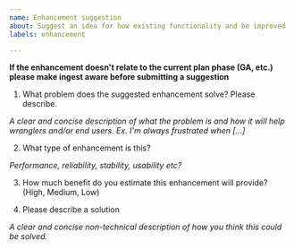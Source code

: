 ```yaml
---
name: Enhancement suggestion
about: Suggest an idea for how existing functionality and be improved
labels: enhancement

---
```


**If the enhancement doesn't relate to the current plan phase (GA, etc.) please make ingest aware before submitting a suggestion**

1. What problem does the suggested enhancement solve? Please describe.

*A clear and concise description of what the problem is and how it will help wranglers and/or end users. Ex. I'm always frustrated when [...]*

2. What type of enhancement is this?

*Performance, reliability, stability, usability etc?*

3. How much benefit do you estimate this enhancement will provide? (High, Medium, Low)

4. Please describe a solution

*A clear and concise non-technical description of how you think this could be solved.*
